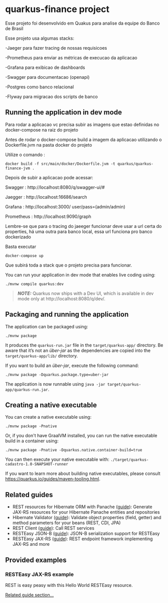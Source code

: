 # quarkus-finance project

Esse projeto foi desenvolvido em Quakus para analise da equipe do Banco de Brasil

Esse projeto usa algumas stacks:

-Jaeger para fazer tracing de nossas requisicoes

-Prometheus para enviar as métricas de execucao da aplicacao

-Grafana para exibicao de dashboards 

-Swagger para documentacao (openapi)

-Postgres como banco relacional

-Flyway para migracao dos scripts de banco


## Running the application in dev mode

Para rodar a aplicacao vc precisa subir as imagens que estao definidas no docker-compose na raiz do projeto

Antes de rodar o docker-compose build a imagem da aplicacao utilizando o Dockerfile.jvm na pasta docker do projeto

Utilize o comando : 
```shell script
docker build -f src/main/docker/Dockerfile.jvm -t quarkus/quarkus-finance-jvm .
```
Depois de subir a aplicacao pode acessar:

Swagger : http://localhost:8080/q/swagger-ui/#

Jaegger : http://localhost:16686/search

Grafana : http://localhost:3000/  user/pass=(admin/admin)

Prometheus : http://localhost:9090/graph

Lembre-se que para o tracing do jaeeger funcionar deve usar a url certa do properties, há uma outra para banco local, essa url funciona pro banco dockerizado

Basta executar 
```shell script
docker-compose up
```
Que subirá toda a stack que o projeto precisa para funcionar.


You can run your application in dev mode that enables live coding using:
```shell script
./mvnw compile quarkus:dev
```

> **_NOTE:_**  Quarkus now ships with a Dev UI, which is available in dev mode only at http://localhost:8080/q/dev/.

## Packaging and running the application

The application can be packaged using:
```shell script
./mvnw package
```
It produces the `quarkus-run.jar` file in the `target/quarkus-app/` directory.
Be aware that it’s not an _über-jar_ as the dependencies are copied into the `target/quarkus-app/lib/` directory.

If you want to build an _über-jar_, execute the following command:
```shell script
./mvnw package -Dquarkus.package.type=uber-jar
```

The application is now runnable using `java -jar target/quarkus-app/quarkus-run.jar`.

## Creating a native executable

You can create a native executable using: 
```shell script
./mvnw package -Pnative
```

Or, if you don't have GraalVM installed, you can run the native executable build in a container using: 
```shell script
./mvnw package -Pnative -Dquarkus.native.container-build=true
```

You can then execute your native executable with: `./target/quarkus-cadastro-1.0-SNAPSHOT-runner`

If you want to learn more about building native executables, please consult https://quarkus.io/guides/maven-tooling.html.

## Related guides

- REST resources for Hibernate ORM with Panache ([guide](https://quarkus.io/guides/rest-data-panache)): Generate JAX-RS resources for your Hibernate Panache entities and repositories
- Hibernate Validator ([guide](https://quarkus.io/guides/validation)): Validate object properties (field, getter) and method parameters for your beans (REST, CDI, JPA)
- REST Client ([guide](https://quarkus.io/guides/rest-client)): Call REST services
- RESTEasy JSON-B ([guide](https://quarkus.io/guides/rest-json)): JSON-B serialization support for RESTEasy
- RESTEasy JAX-RS ([guide](https://quarkus.io/guides/rest-json)): REST endpoint framework implementing JAX-RS and more

## Provided examples

### RESTEasy JAX-RS example

REST is easy peasy with this Hello World RESTEasy resource.

[Related guide section...](https://quarkus.io/guides/getting-started#the-jax-rs-resources)
